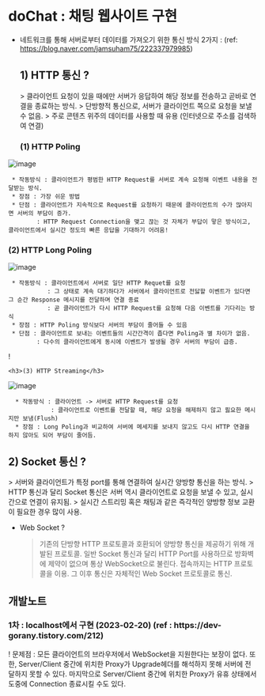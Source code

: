 # doChat : 채팅 웹사이트 구현

* 네트워크를 통해 서버로부터 데이터를 가져오기 위한 통신 방식 2가지 : 
  (ref: https://blog.naver.com/jamsuham75/222337979985)
  
  <h2>1) HTTP 통신 ?</h2>
    > 클라이언트 요청이 있을 때에만 서버가 응답하여 해당 정보를 전송하고 곧바로 연결을 종료하는 방식.
    > 단방향적 통신으로, 서버가 클라이언트 쪽으로 요청을 보낼 수 없음.
    > 주로 콘텐츠 위주의 데이터를 사용할 때 유용 (인터넷으로 주소를 검색하여 연결)
    
   <h3>(1) HTTP Poling</h3?
    
![image](https://user-images.githubusercontent.com/108982584/220249260-12d90d8d-8aca-44db-a6de-cfbbf46aac69.png)
    
     * 작동방식 : 클라이언트가 평범한 HTTP Request를 서버로 계속 요청해 이벤트 내용을 전달받는 방식.
     * 장점 : 가장 쉬운 방법
     * 단점 : 클라이언트가 지속적으로 Request를 요청하기 때문에 클라이언트의 수가 많아지면 서버의 부담이 증가.
            : HTTP Request Connection을 맺고 끊는 것 자체가 부답이 맣은 방식이고, 클라이언트에서 실시간 정도의 빠른 응답을 기대하기 어려움!


   <h3>(2) HTTP Long Poling</h3>
    
![image](https://user-images.githubusercontent.com/108982584/220250725-01a970b2-e57b-4da5-bbc5-d22c488378c0.png)

     * 작동방식 : 클라이언트에서 서버로 일단 HTTP Requet를 요청
               : 그 상태로 계속 대기하다가 서버에서 클라이언트로 전닳할 이벤트가 있다면 그 순간 Response 메시지를 전달하며 연결 종료
               : 곧 클라이언트가 다시 HTTP Request를 요청해 다음 이벤트를 기다리는 방식
     * 장점 : HTTP Poling 방식보다 서버의 부담이 줄어들 수 있음
     * 단점 : 클라이언트로 보내는 이벤트들의 시간간격이 좁다면 Poling과 별 차이가 없음.
            : 다수의 클라이언트에게 동시에 이벤트가 발생될 경우 서버의 부담이 급증.
!


    <h3>(3) HTTP Streaming</h3>
    
![image](https://user-images.githubusercontent.com/108982584/220254015-4f86f0c8-8b9b-49c9-91fd-9a38166928a0.png)

      * 작동방식 : 클라이언트 -> 서버로 HTTP Request를 요청
                : 클라이언트로 이벤트를 전달할 때, 해당 요청을 해제하지 않고 핋요한 메시지만 보냄(Flush)
      * 장점 : Long Poling과 비교하여 서버에 메세지를 보내지 않고도 다시 HTTP 연결을 하지 않아도 되어 부담이 줄어듬.

 <h2>2) Socket 통신 ?</h2>
    > 서버와 클라이언트가 특정 port를 통해 연결하여 실시간 양방향 통신을 하는 방식.
    > HTTP 통신과 달리 Socket 통신은 서버 역시 클라이언트로 요청을 보낼 수 있고, 실시간으로 연결이 유지됨.
    > 실시간 스트리밍 혹은 채팅과 같은 즉각적인 양방향 정보 교환이 필요한 경우 많이 사용.
  
* Web Socket ? 
  > 기존의 단방향 HTTP 프로토콜과 호환되어 양방향 통신을 제공하기 위해 개발된 프로토콜.
  > 일반 Socket 통신과 달리 HTTP Port를 사용하므로 방화벽에 제약이 없으며 통상 WebSocket으로 불린다.
  > 접속까지는 HTTP 프로토콜을 이용. 그 이후 통신은 자체적인 Web Socket 프로토콜로 통신.


<h2> 개발노트 </h2>
<h3>1차 : localhost에서 구현 (2023-02-20) (ref : https://dev-gorany.tistory.com/212)</h3>
  ! 문제점 : 모든 클라이언트의 브라우저에서 WebSocket을 지원한다는 보장이 없다.
            또한, Server/Client 중간에 위치한 Proxy가 Upgrade헤더를 해석하지 못해 서버에 전달하지 못할 수 있다. 마지막으로
            Server/Client 중간에 위치한 Proxy가 유휴 상태에서 도중에 Connection 종료시킬 수도 있다.
